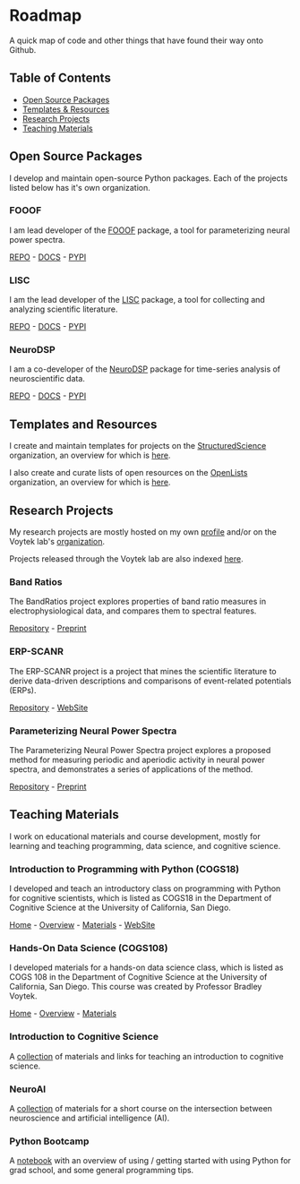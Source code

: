 # Roadmap

A quick map of code and other things that have found their way onto Github.

## Table of Contents

- [Open Source Packages](#open-source-packages)
- [Templates & Resources](#templates-and-resources)
- [Research Projects](#research-projects)
- [Teaching Materials](#teaching-materials)

## Open Source Packages

I develop and maintain open-source Python packages.
Each of the projects listed below has it's own organization. 

### FOOOF

I am lead developer of the [FOOOF](https://github.com/fooof-tools/fooof) package, a tool for parameterizing neural power spectra.

[REPO](https://github.com/fooof-tools/fooof) - 
[DOCS](https://fooof-tools.github.io/fooof/) - 
[PYPI](https://pypi.org/project/fooof/)

### LISC

I am the lead developer of the [LISC](https://github.com/lisc-tools/lisc) package, a tool for collecting and analyzing scientific literature. 

[REPO](https://github.com/lisc-tools/lisc) - 
[DOCS](https://neurodsp-tools.github.io/neurodsp/) - 
[PYPI](https://pypi.org/project/lisc/)

### NeuroDSP

I am a co-developer of the [NeuroDSP](https://github.com/neurodsp-tools/neurodsp) package for time-series analysis of neuroscientific data. 

[REPO](https://github.com/neurodsp-tools/neurodsp) - 
[DOCS](https://neurodsp-tools.github.io/neurodsp/) - 
[PYPI](https://pypi.org/project/neurodsp/)

## Templates and Resources

I create and maintain templates for projects on the 
[StructuredScience](https://github.com/StructuredScience/) organization, 
an overview for which is [here](https://github.com/structuredscience/Overview).

I also create and curate lists of open resources on the
[OpenLists](https://github.com/openlists) organization, 
an overview for which is [here](https://github.com/openlists/Overview).

## Research Projects

My research projects are mostly hosted on my own 
[profile](https://github.com/TomDonoghue) and/or on the Voytek lab's 
[organization](https://github.com/voytekresearch). 

Projects released through the Voytek lab are also indexed 
[here](https://github.com/voytekresearch/VoytekLab). 

### Band Ratios

The BandRatios project explores properties of band ratio measures in electrophysiological data, and compares them to spectral features.

[Repository](https://github.com/voytekresearch/BandRatios) - 
[Preprint](https://www.biorxiv.org/content/10.1101/2020.01.11.900977v1)

### ERP-SCANR

The ERP-SCANR project is a project that mines the scientific literature to derive data-driven descriptions and comparisons of event-related potentials (ERPs).

[Repository](https://github.com/TomDonoghue/ERP_SCANR) - 
[WebSite](http://tomdonoghue.github.io/ERP_SCANR/)

### Parameterizing Neural Power Spectra

The Parameterizing Neural Power Spectra project explores a proposed method for measuring periodic and aperiodic activity in neural power spectra, and demonstrates a series of applications of the method.

[Repository](https://github.com/fooof-tools/Paper) - 
[Preprint](https://www.biorxiv.org/content/10.1101/299859v1)

## Teaching Materials

I work on educational materials and course development, mostly for learning and teaching programming, data science, and cognitive science. 

### Introduction to Programming with Python (COGS18)

I developed and teach an introductory class on programming with Python for cognitive scientists, which is listed as COGS18 in the Department of Cognitive Science at the University of California, San Diego. 

[Home](https://github.com/COGS18) - 
[Overview](https://github.com/COGS18/Overview)  - 
[Materials](https://github.com/COGS18/Materials) - 
[WebSite](https://cogs18.github.io)

### Hands-On Data Science (COGS108)

I developed materials for a hands-on data science class, which is listed as COGS 108 in the Department of Cognitive Science at the University of California, San Diego. This course was created by Professor Bradley Voytek. 

[Home](https://github.com/COGS108) - 
[Overview](https://github.com/COGS108/Overview)  - 
[Materials](https://github.com/COGS108/Tutorials)

### Introduction to Cognitive Science

A [collection](https://github.com/TomDonoghue/CogSciClass) of materials and links for teaching an introduction to cognitive science. 

### NeuroAI

A [collection](https://github.com/TomDonoghue/NeuroAI) of materials for a short course on the intersection between neuroscience and artificial intelligence (AI). 

### Python Bootcamp

A [notebook](https://github.com/TomDonoghue/PythonBootcamp) with an overview of using / getting started with using Python for grad school, and some general programming tips. 
